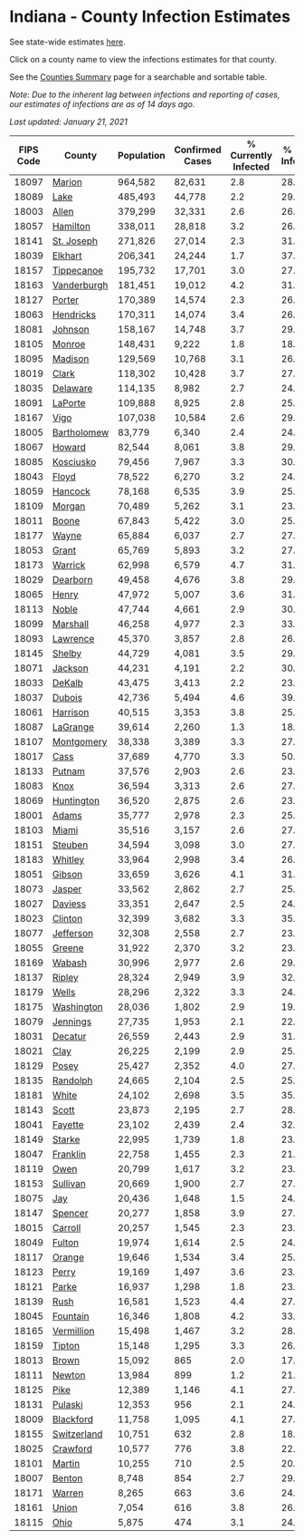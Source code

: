 # Indiana - County Infection Estimates

See state-wide estimates [here](/infections/us-in).

Click on a county name to view the infections estimates for that county.

See the [Counties Summary](/infections/summary-counties) page for a searchable and sortable table.

*Note: Due to the inherent lag between infections and reporting of cases, our estimates of infections are as of 14 days ago.*

*Last updated: January 21, 2021*

|   FIPS Code |                     County |   Population |   Confirmed Cases |   % Currently Infected |   % Total Infected |
|-------------|----------------------------|--------------|-------------------|------------------------|--------------------|
|       18097 |           [Marion](marion) |      964,582 |            82,631 |                    2.8 |               28.7 |
|       18089 |               [Lake](lake) |      485,493 |            44,778 |                    2.2 |               29.8 |
|       18003 |             [Allen](allen) |      379,299 |            32,331 |                    2.6 |               26.4 |
|       18057 |       [Hamilton](hamilton) |      338,011 |            28,818 |                    3.2 |               26.3 |
|       18141 |   [St. Joseph](st.-joseph) |      271,826 |            27,014 |                    2.3 |               31.1 |
|       18039 |         [Elkhart](elkhart) |      206,341 |            24,244 |                    1.7 |               37.0 |
|       18157 |   [Tippecanoe](tippecanoe) |      195,732 |            17,701 |                    3.0 |               27.1 |
|       18163 | [Vanderburgh](vanderburgh) |      181,451 |            19,012 |                    4.2 |               31.3 |
|       18127 |           [Porter](porter) |      170,389 |            14,574 |                    2.3 |               26.3 |
|       18063 |     [Hendricks](hendricks) |      170,311 |            14,074 |                    3.4 |               26.6 |
|       18081 |         [Johnson](johnson) |      158,167 |            14,748 |                    3.7 |               29.6 |
|       18105 |           [Monroe](monroe) |      148,431 |             9,222 |                    1.8 |               18.8 |
|       18095 |         [Madison](madison) |      129,569 |            10,768 |                    3.1 |               26.0 |
|       18019 |             [Clark](clark) |      118,302 |            10,428 |                    3.7 |               27.2 |
|       18035 |       [Delaware](delaware) |      114,135 |             8,982 |                    2.7 |               24.1 |
|       18091 |         [LaPorte](laporte) |      109,888 |             8,925 |                    2.8 |               25.1 |
|       18167 |               [Vigo](vigo) |      107,038 |            10,584 |                    2.6 |               29.8 |
|       18005 | [Bartholomew](bartholomew) |       83,779 |             6,340 |                    2.4 |               24.2 |
|       18067 |           [Howard](howard) |       82,544 |             8,061 |                    3.8 |               29.8 |
|       18085 |     [Kosciusko](kosciusko) |       79,456 |             7,967 |                    3.3 |               30.3 |
|       18043 |             [Floyd](floyd) |       78,522 |             6,270 |                    3.2 |               24.8 |
|       18059 |         [Hancock](hancock) |       78,168 |             6,535 |                    3.9 |               25.9 |
|       18109 |           [Morgan](morgan) |       70,489 |             5,262 |                    3.1 |               23.1 |
|       18011 |             [Boone](boone) |       67,843 |             5,422 |                    3.0 |               25.2 |
|       18177 |             [Wayne](wayne) |       65,884 |             6,037 |                    2.7 |               27.4 |
|       18053 |             [Grant](grant) |       65,769 |             5,893 |                    3.2 |               27.5 |
|       18173 |         [Warrick](warrick) |       62,998 |             6,579 |                    4.7 |               31.3 |
|       18029 |       [Dearborn](dearborn) |       49,458 |             4,676 |                    3.8 |               29.0 |
|       18065 |             [Henry](henry) |       47,972 |             5,007 |                    3.6 |               31.6 |
|       18113 |             [Noble](noble) |       47,744 |             4,661 |                    2.9 |               30.4 |
|       18099 |       [Marshall](marshall) |       46,258 |             4,977 |                    2.3 |               33.1 |
|       18093 |       [Lawrence](lawrence) |       45,370 |             3,857 |                    2.8 |               26.4 |
|       18145 |           [Shelby](shelby) |       44,729 |             4,081 |                    3.5 |               29.4 |
|       18071 |         [Jackson](jackson) |       44,231 |             4,191 |                    2.2 |               30.6 |
|       18033 |           [DeKalb](dekalb) |       43,475 |             3,413 |                    2.2 |               23.7 |
|       18037 |           [Dubois](dubois) |       42,736 |             5,494 |                    4.6 |               39.1 |
|       18061 |       [Harrison](harrison) |       40,515 |             3,353 |                    3.8 |               25.8 |
|       18087 |       [LaGrange](lagrange) |       39,614 |             2,260 |                    1.3 |               18.0 |
|       18107 |   [Montgomery](montgomery) |       38,338 |             3,389 |                    3.3 |               27.5 |
|       18017 |               [Cass](cass) |       37,689 |             4,770 |                    3.3 |               50.5 |
|       18133 |           [Putnam](putnam) |       37,576 |             2,903 |                    2.6 |               23.7 |
|       18083 |               [Knox](knox) |       36,594 |             3,313 |                    2.6 |               27.1 |
|       18069 |   [Huntington](huntington) |       36,520 |             2,875 |                    2.6 |               23.3 |
|       18001 |             [Adams](adams) |       35,777 |             2,978 |                    2.3 |               25.0 |
|       18103 |             [Miami](miami) |       35,516 |             3,157 |                    2.6 |               27.4 |
|       18151 |         [Steuben](steuben) |       34,594 |             3,098 |                    3.0 |               27.1 |
|       18183 |         [Whitley](whitley) |       33,964 |             2,998 |                    3.4 |               26.2 |
|       18051 |           [Gibson](gibson) |       33,659 |             3,626 |                    4.1 |               31.8 |
|       18073 |           [Jasper](jasper) |       33,562 |             2,862 |                    2.7 |               25.9 |
|       18027 |         [Daviess](daviess) |       33,351 |             2,647 |                    2.5 |               24.4 |
|       18023 |         [Clinton](clinton) |       32,399 |             3,682 |                    3.3 |               35.2 |
|       18077 |     [Jefferson](jefferson) |       32,308 |             2,558 |                    2.7 |               23.6 |
|       18055 |           [Greene](greene) |       31,922 |             2,370 |                    3.2 |               23.3 |
|       18169 |           [Wabash](wabash) |       30,996 |             2,977 |                    2.6 |               29.0 |
|       18137 |           [Ripley](ripley) |       28,324 |             2,949 |                    3.9 |               32.7 |
|       18179 |             [Wells](wells) |       28,296 |             2,322 |                    3.3 |               24.6 |
|       18175 |   [Washington](washington) |       28,036 |             1,802 |                    2.9 |               19.5 |
|       18079 |       [Jennings](jennings) |       27,735 |             1,953 |                    2.1 |               22.4 |
|       18031 |         [Decatur](decatur) |       26,559 |             2,443 |                    2.9 |               31.1 |
|       18021 |               [Clay](clay) |       26,225 |             2,199 |                    2.9 |               25.3 |
|       18129 |             [Posey](posey) |       25,427 |             2,352 |                    4.0 |               27.5 |
|       18135 |       [Randolph](randolph) |       24,665 |             2,104 |                    2.5 |               25.9 |
|       18181 |             [White](white) |       24,102 |             2,698 |                    3.5 |               35.3 |
|       18143 |             [Scott](scott) |       23,873 |             2,195 |                    2.7 |               28.5 |
|       18041 |         [Fayette](fayette) |       23,102 |             2,439 |                    2.4 |               32.5 |
|       18149 |           [Starke](starke) |       22,995 |             1,739 |                    1.8 |               23.0 |
|       18047 |       [Franklin](franklin) |       22,758 |             1,455 |                    2.3 |               21.1 |
|       18119 |               [Owen](owen) |       20,799 |             1,617 |                    3.2 |               23.4 |
|       18153 |       [Sullivan](sullivan) |       20,669 |             1,900 |                    2.7 |               27.8 |
|       18075 |                 [Jay](jay) |       20,436 |             1,648 |                    1.5 |               24.5 |
|       18147 |         [Spencer](spencer) |       20,277 |             1,858 |                    3.9 |               27.0 |
|       18015 |         [Carroll](carroll) |       20,257 |             1,545 |                    2.3 |               23.7 |
|       18049 |           [Fulton](fulton) |       19,974 |             1,614 |                    2.5 |               24.7 |
|       18117 |           [Orange](orange) |       19,646 |             1,534 |                    3.4 |               25.0 |
|       18123 |             [Perry](perry) |       19,169 |             1,497 |                    3.6 |               23.5 |
|       18121 |             [Parke](parke) |       16,937 |             1,298 |                    1.8 |               23.1 |
|       18139 |               [Rush](rush) |       16,581 |             1,523 |                    4.4 |               27.8 |
|       18045 |       [Fountain](fountain) |       16,346 |             1,808 |                    4.2 |               33.1 |
|       18165 |   [Vermillion](vermillion) |       15,498 |             1,467 |                    3.2 |               28.1 |
|       18159 |           [Tipton](tipton) |       15,148 |             1,295 |                    3.3 |               26.0 |
|       18013 |             [Brown](brown) |       15,092 |               865 |                    2.0 |               17.7 |
|       18111 |           [Newton](newton) |       13,984 |               899 |                    1.2 |               21.1 |
|       18125 |               [Pike](pike) |       12,389 |             1,146 |                    4.1 |               27.4 |
|       18131 |         [Pulaski](pulaski) |       12,353 |               956 |                    2.1 |               24.0 |
|       18009 |     [Blackford](blackford) |       11,758 |             1,095 |                    4.1 |               27.9 |
|       18155 | [Switzerland](switzerland) |       10,751 |               632 |                    2.8 |               18.0 |
|       18025 |       [Crawford](crawford) |       10,577 |               776 |                    3.8 |               22.0 |
|       18101 |           [Martin](martin) |       10,255 |               710 |                    2.5 |               20.8 |
|       18007 |           [Benton](benton) |        8,748 |               854 |                    2.7 |               29.6 |
|       18171 |           [Warren](warren) |        8,265 |               663 |                    3.6 |               24.2 |
|       18161 |             [Union](union) |        7,054 |               616 |                    3.8 |               26.6 |
|       18115 |               [Ohio](ohio) |        5,875 |               474 |                    3.1 |               24.5 |